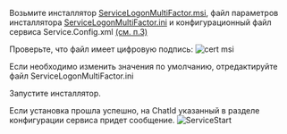 Возьмите инсталлятор 
[ServiceLogonMultiFactor.msi](https://github.com/Constantine-SRV/ServiceLogonMultifactor/blob/master/downloadAll/ServiceLogonMultiFactor.msi), файл параметров инсталлятора [ServiceLogonMultiFactor.ini](https://github.com/Constantine-SRV/ServiceLogonMultifactor/blob/master/downloadAll/ServiceLogonMultiFactor.ini) и конфигурационный файл сервиса Service.Config.xml [(см. п.3)](https://github.com/Constantine-SRV/ServiceLogonMultifactor/wiki/RU-3.-%D0%9D%D0%B0%D1%87%D0%B0%D0%BB%D1%8C%D0%BD%D1%8B%D0%B5-%D0%BD%D0%B0%D1%81%D1%82%D1%80%D0%BE%D0%B9%D0%BA%D0%B8.)

Проверьте, что файл имеет цифровую подпись:
![cert msi](https://github.com/Constantine-SRV/ServiceLogonMultifactor/blob/master/documentation/MSI-CERT-2.JPG)

Если необходимо изменить значения по умолчанию, отредактируйте файл ServiceLogonMultiFactor.ini

Запустите инсталлятор.

Если установка прошла успешно, на ChatId указанный в разделе конфигурации сервиса придет сообщение.
![ServiceStart](https://github.com/Constantine-SRV/ServiceLogonMultifactor/blob/master/documentation/service_start.PNG)

